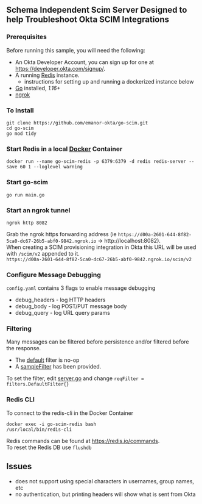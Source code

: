 ## Schema Independent Scim Server Designed to help Troubleshoot Okta SCIM Integrations

### Prerequisites

Before running this sample, you will need the following:

* An Okta Developer Account, you can sign up for one at https://developer.okta.com/signup/.
* A running [Redis](https://redis.io/) instance.
  * instructions for setting up and running a dockerized instance below
* [Go](https://golang.org/) installed, *1.16+* 
* [ngrok](https://ngrok.com/download)

### To Install
```
git clone https://github.com/emanor-okta/go-scim.git
cd go-scim
go mod tidy
```

### Start Redis in a local [Docker](https://docs.docker.com/get-docker/) Container
```
docker run --name go-scim-redis -p 6379:6379 -d redis redis-server --save 60 1 --loglevel warning
```

### Start go-scim
```
go run main.go
```

### Start an ngrok tunnel
```
ngrok http 8082
```
Grab the ngrok https forwarding address (ie `https://d00a-2601-644-8f82-5ca0-dc67-26b5-abf0-9842.ngrok.io` -> ht<span>tp://localhost:8082).  
When creating a SCIM provisioning integration in Okta this URL will be used with `/scim/v2` appended to it.   
`https://d00a-2601-644-8f82-5ca0-dc67-26b5-abf0-9842.ngrok.io/scim/v2`
  
### Configure Message Debugging
`config.yaml` contains 3 flags to enable message debugging
* debug_headers - log HTTP headers
* debug_body - log POST/PUT message body
* debug_query - log URL query params
  
### Filtering
Many messages can be filtered before persistence and/or filtered before the response.   
* The [default](https://github.com/emanor-okta/go-scim/blob/main/filters/defaultFilter.go) filter is no-op 
* A [sampleFilter](https://github.com/emanor-okta/go-scim/blob/main/filters/sampleFilter.go) has been provided.  

To set the filter, edit [server.go](https://github.com/emanor-okta/go-scim/blob/main/server/server.go) and change `reqFilter = filters.DefaultFilter{}`
  
### Redis CLI
To connect to the redis-cli in the Docker Container
```
docker exec -i go-scim-redis bash
/usr/local/bin/redis-cli
```
Redis commands can be found at https://redis.io/commands.  
To reset the Redis DB use `flushdb`   
  
## Issues
* does not support using special characters in usernames, group names, etc
* no authentication, but printing headers will show what is sent from Okta
  


